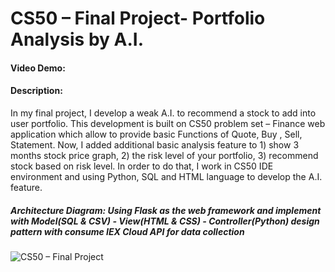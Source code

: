 # CS50 – Final Project- Portfolio Analysis by A.I.
#### Video Demo:  <URL HERE>
#### Description: 
  In my final project, I develop a weak A.I. to recommend a stock to add into user portfolio. This development is built on CS50 problem set – Finance web application which allow to provide basic Functions of Quote, Buy , Sell, Statement. Now, I added additional basic analysis feature to 1) show 3 months stock price graph, 2) the risk level of your portfolio, 3) recommend stock based on risk level. In order to do that, I work in CS50 IDE environment and using Python, SQL and HTML language to develop the A.I. feature.

##### Architecture Diagram: Using Flask as the web framework and implement with Model(SQL & CSV) - View(HTML & CSS) - Controller(Python) design pattern with consume IEX Cloud API for data collection

![CS50 – Final Project](https://user-images.githubusercontent.com/83693925/127447079-5a635d3e-a258-46a0-8c0b-afa24937f6ba.jpg)

  
